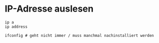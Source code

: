 # IP-Adresse auslesen 

```
ip a 
ip address 

ifconfig # geht nicht immer / muss manchmal nachinstalliert werden 
```
